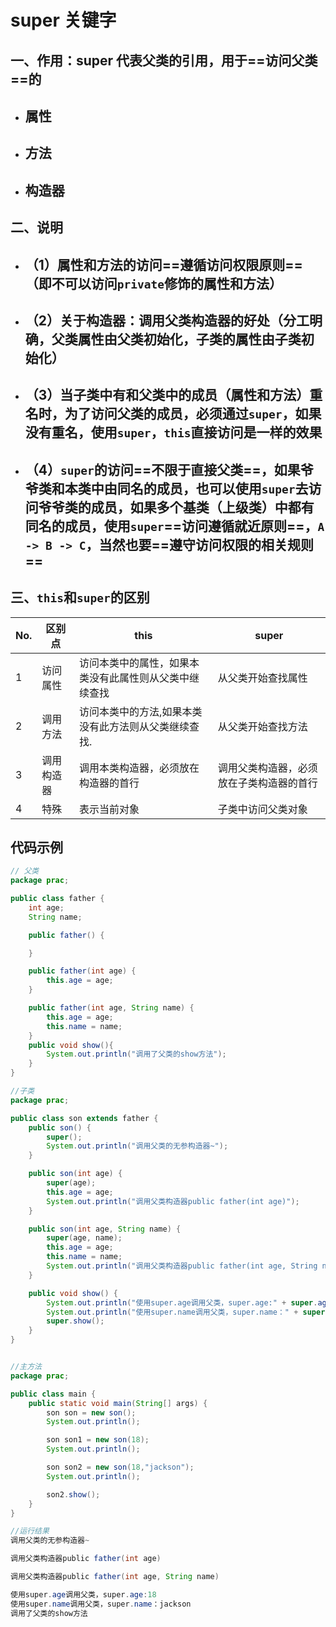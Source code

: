# super 关键字

## 一、作用：super 代表父类的引用，用于==访问父类==的

- ## 属性
- ## 方法
- ## 构造器

## 二、说明

- ## （1）属性和方法的访问==遵循访问权限原则==（即不可以访问`private`修饰的属性和方法）
- ## （2）关于构造器：调用父类构造器的好处（分工明确，父类属性由父类初始化，子类的属性由子类初始化）
- ## （3）当子类中有和父类中的成员（属性和方法）重名时，为了访问父类的成员，必须通过`super`，如果没有重名，使用`super`，`this`直接访问是一样的效果
- ## （4）`super`的访问==不限于直接父类==，如果爷爷类和本类中由同名的成员，也可以使用`super`去访问爷爷类的成员，如果多个基类（上级类）中都有同名的成员，使用`super`==访问遵循就近原则==，`A -> B -> C`，当然也要==遵守访问权限的相关规则==

## 三、`this`和`super`的区别

| No. | 区别点     | this                                                   | super                                    |
| --- | ---------- | ------------------------------------------------------ | ---------------------------------------- |
| 1   | 访问属性   | 访问本类中的属性，如果本类没有此属性则从父类中继续查找 | 从父类开始查找属性                       |
| 2   | 调用方法   | 访问本类中的方法,如果本类没有此方法则从父类继续查找.   | 从父类开始查找方法                       |
| 3   | 调用构造器 | 调用本类构造器，必须放在构造器的首行                   | 调用父类构造器，必须放在子类构造器的首行 |
| 4   | 特殊       | 表示当前对象                                           | 子类中访问父类对象                       |

## 代码示例

```java
// 父类
package prac;

public class father {
    int age;
    String name;

    public father() {

    }

    public father(int age) {
        this.age = age;
    }

    public father(int age, String name) {
        this.age = age;
        this.name = name;
    }
    public void show(){
        System.out.println("调用了父类的show方法");
    }
}

//子类
package prac;

public class son extends father {
    public son() {
        super();
        System.out.println("调用父类的无参构造器~");
    }

    public son(int age) {
        super(age);
        this.age = age;
        System.out.println("调用父类构造器public father(int age)");
    }

    public son(int age, String name) {
        super(age, name);
        this.age = age;
        this.name = name;
        System.out.println("调用父类构造器public father(int age, String name)");
    }

    public void show() {
        System.out.println("使用super.age调用父类，super.age:" + super.age);
        System.out.println("使用super.name调用父类，super.name：" + super.name);
        super.show();
    }
}


//主方法
package prac;

public class main {
    public static void main(String[] args) {
        son son = new son();
        System.out.println();

        son son1 = new son(18);
        System.out.println();

        son son2 = new son(18,"jackson");
        System.out.println();

        son2.show();
    }
}

//运行结果
调用父类的无参构造器~

调用父类构造器public father(int age)

调用父类构造器public father(int age, String name)

使用super.age调用父类，super.age:18
使用super.name调用父类，super.name：jackson
调用了父类的show方法

```

